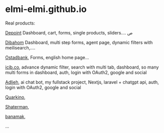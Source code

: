 # elmi-elmi.github.io

Real products:

[Depoint](https://store.depoint.ir/%D9%81%D8%B1%D9%88%D8%B4%DA%AF%D8%A7%D9%87-%D8%A2%D9%86%D9%84%D8%A7%DB%8C%D9%86)
 Dashboard, cart, forms, single products, sliders....
ص

[Dibahom](https://www.dibahom.com/search?filter%5B%5D=type.slug+IN+%5B%27advertisements%27%5D&index=content_posts)
Dashboard, multi step forms, agent page, dynamic filters with meilisearch,....


[Ostadbank](https://www.ostadbank.com/),
Forms, english home page...

[icib.co](https://icib.co/en),
advance dynamic filter, search with multi tab, dashboard,  so many multi forms in dashboard, auth, login with OAuth2, google and social

[Adlieh](https://adlieh.com/), 
ai chat bot, my fullstack project,  Nextjs, laravel + chatgpt api,  auth, login with OAuth2, google and social

[Quarkino](http://quarkino.com/), 

[Shaterman](https://shaterman.ir/),

[banamak](https://banamaknuts.com/),

...
